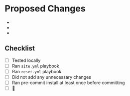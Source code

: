 # Proposed Changes
<!--- Provide a general summary of your changes -->

-
-
-

## Checklist

- [ ] Tested locally
- [ ] Ran `site.yml` playbook
- [ ] Ran `reset.yml` playbook
- [ ] Did not add any unnecessary changes
- [ ] Ran pre-commit install at least once before committing
- [ ] 🚀
